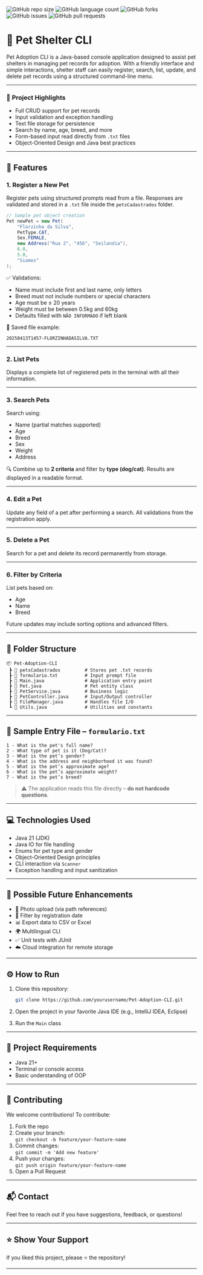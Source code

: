 
![GitHub repo size](https://img.shields.io/github/repo-size/nataliadiotto/pet-shelter?style=for-the-badge)
![GitHub language count](https://img.shields.io/github/languages/count/nataliadiotto/pet-shelter?style=for-the-badge)
![GitHub forks](https://img.shields.io/github/forks/nataliadiotto/pet-shelter?style=for-the-badge)
![GitHub issues](https://img.shields.io/github/issues/nataliadiotto/pet-shelter?style=for-the-badge)
![GitHub pull requests](https://img.shields.io/github/issues-pr/nataliadiotto/pet-shelter?style=for-the-badge)

# 🐾 **Pet Shelter CLI**

Pet Adoption CLI is a Java-based console application designed to assist pet shelters in managing pet records for adoption. With a friendly interface and simple interactions, shelter staff can easily register, search, list, update, and delete pet records using a structured command-line menu.

---

### 📌 **Project Highlights**

- Full CRUD support for pet records
- Input validation and exception handling
- Text file storage for persistence
- Search by name, age, breed, and more
- Form-based input read directly from `.txt` files
- Object-Oriented Design and Java best practices

---

## 🚀 **Features**

### 1. Register a New Pet
Register pets using structured prompts read from a file. Responses are validated and stored in a `.txt` file inside the `petsCadastrados` folder.

```java
// Sample pet object creation
Pet newPet = new Pet(
    "Florzinha da Silva",
    PetType.CAT,
    Sex.FEMALE,
    new Address("Rua 2", "456", "Seilandia"),
    6.0,
    5.0,
    "Siames"
);
```

✅ Validations:
- Name must include first and last name, only letters
- Breed must not include numbers or special characters
- Age must be ≤ 20 years
- Weight must be between 0.5kg and 60kg
- Defaults filled with `NÃO INFORMADO` if left blank

📝 Saved file example:
```
20250413T1457-FLORZINHADASILVA.TXT
```

---

### 2. List Pets
Displays a complete list of registered pets in the terminal with all their information.

---

### 3. Search Pets
Search using:
- Name (partial matches supported)
- Age
- Breed
- Sex
- Weight
- Address

🔍 Combine up to **2 criteria** and filter by **type (dog/cat)**. Results are displayed in a readable format.

---

### 4. Edit a Pet
Update any field of a pet after performing a search. All validations from the registration apply.

---

### 5. Delete a Pet
Search for a pet and delete its record permanently from storage.

---

### 6. Filter by Criteria
List pets based on:
- Age
- Name
- Breed

Future updates may include sorting options and advanced filters.

---

## 📂 **Folder Structure**

```
📦 Pet-Adoption-CLI
 ┣ 📂 petsCadastrados         # Stores pet .txt records
 ┣ 📄 formulario.txt          # Input prompt file
 ┣ 📄 Main.java               # Application entry point
 ┣ 📄 Pet.java                # Pet entity class
 ┣ 📄 PetService.java         # Business logic
 ┣ 📄 PetController.java      # Input/Output controller
 ┣ 📄 FileManager.java        # Handles file I/O
 ┗ 📄 Utils.java              # Utilities and constants
```

---

## 📄 **Sample Entry File – `formulario.txt`**

```
1 - What is the pet's full name?
2 - What type of pet is it (Dog/Cat)?
3 - What is the pet’s gender?
4 - What is the address and neighborhood it was found?
5 - What is the pet’s approximate age?
6 - What is the pet’s approximate weight?
7 - What is the pet’s breed?
```

> ⚠️ The application reads this file directly – **do not hardcode questions**.

---

## 💻 **Technologies Used**

- Java 21 (JDK)
- Java IO for file handling
- Enums for pet type and gender
- Object-Oriented Design principles
- CLI interaction via `Scanner`
- Exception handling and input sanitization

---

## 🧪 **Possible Future Enhancements**

- 🐶 Photo upload (via path references)
- 📆 Filter by registration date
- 📊 Export data to CSV or Excel
- 🌍 Multilingual CLI
- ✅ Unit tests with JUnit
- ☁️ Cloud integration for remote storage

---

## ⚙️ **How to Run**

1. Clone this repository:
   ```bash
   git clone https://github.com/yourusername/Pet-Adoption-CLI.git
   ```

2. Open the project in your favorite Java IDE (e.g., IntelliJ IDEA, Eclipse)

3. Run the `Main` class

---

## 🔧 **Project Requirements**

- Java 21+
- Terminal or console access
- Basic understanding of OOP

---

## 🤝 **Contributing**

We welcome contributions! To contribute:

1. Fork the repo
2. Create your branch:  
   `git checkout -b feature/your-feature-name`
3. Commit changes:  
   `git commit -m 'Add new feature'`
4. Push your changes:  
   `git push origin feature/your-feature-name`
5. Open a Pull Request

---

## 📬 **Contact**

Feel free to reach out if you have suggestions, feedback, or questions!

---

## ⭐ **Show Your Support**

If you liked this project, please ⭐ the repository!

---
